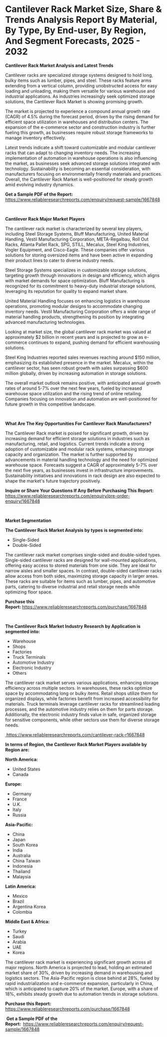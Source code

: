 <p><h1>Cantilever Rack Market Size, Share & Trends Analysis Report By Material, By Type, By End-user, By Region, And Segment Forecasts, 2025 - 2032</h1></p><p><strong>Cantilever Rack Market Analysis and Latest Trends</strong></p>
<p><p>Cantilever racks are specialized storage systems designed to hold long, bulky items such as lumber, pipes, and steel. These racks feature arms extending from a vertical column, providing unobstructed access for easy loading and unloading, making them versatile for various warehouse and industrial applications. As industries increasingly seek optimized storage solutions, the Cantilever Rack Market is showing promising growth.</p><p>The market is projected to experience a compound annual growth rate (CAGR) of 4.5% during the forecast period, driven by the rising demand for efficient space utilization in warehouses and distribution centers. The expansion of the e-commerce sector and construction industry is further fueling this growth, as businesses require robust storage frameworks to manage inventory effectively. </p><p>Latest trends indicate a shift toward customizable and modular cantilever racks that can adapt to changing inventory needs. The increasing implementation of automation in warehouse operations is also influencing the market, as businesses seek advanced storage solutions integrated with technology. Sustainability is becoming an essential consideration, with manufacturers focusing on environmentally friendly materials and practices. Overall, the Cantilever Rack Market is well-positioned for steady growth amid evolving industry dynamics.</p></p>
<p><strong>Get a Sample PDF of the Report:&nbsp;</strong> <a href="https://www.reliableresearchreports.com/enquiry/request-sample/1667848?utm_campaign=3673&utm_medium=2&utm_source=Github&utm_content=ia&utm_term=18042025&utm_id=cantilever-rack">https://www.reliableresearchreports.com/enquiry/request-sample/1667848</a></p>
<p>&nbsp;</p>
<p><strong>Cantilever Rack Major Market Players</strong></p>
<p><p>The cantilever rack market is characterized by several key players, including Steel Storage Systems, Bluff Manufacturing, United Material Handling, Vestil Manufacturing Corporation, META-Regalbau, Roll Out Racks, Atlanta Pallet Rack, SPG, STILL, Mecalux, Steel King Industries, Vogler Equipment, and Cisco-Eagle. These companies offer various solutions for storing oversized items and have been active in expanding their product lines to cater to diverse industry needs.</p><p>Steel Storage Systems specializes in customizable storage solutions, targeting growth through innovations in design and efficiency, which aligns with market demands for space optimization. Bluff Manufacturing is recognized for its commitment to heavy-duty industrial storage solutions, leveraging its reputation for quality to expand market share.</p><p>United Material Handling focuses on enhancing logistics in warehouse operations, promoting modular designs to accommodate changing inventory needs. Vestil Manufacturing Corporation offers a wide range of material handling products, strengthening its position by integrating advanced manufacturing technologies.</p><p>Looking at market size, the global cantilever rack market was valued at approximately $2 billion in recent years and is projected to grow as e-commerce continues to expand, pushing demand for efficient warehousing solutions.</p><p>Steel King Industries reported sales revenues reaching around $150 million, emphasizing its established presence in the market. Mecalux, within the cantilever sector, has seen robust growth with sales surpassing $600 million globally, driven by increasing automation in storage solutions.</p><p>The overall market outlook remains positive, with anticipated annual growth rates of around 5-7% over the next few years, fueled by increased warehouse space utilization and the rising trend of online retailing. Companies focusing on innovation and automation are well-positioned for future growth in this competitive landscape.</p></p>
<p>&nbsp;</p>
<p><strong>What Are The Key Opportunities For Cantilever Rack Manufacturers?</strong></p>
<p><p>The Cantilever Rack market is poised for significant growth, driven by increasing demand for efficient storage solutions in industries such as manufacturing, retail, and logistics. Current trends indicate a strong adoption of customizable and modular rack systems, enhancing storage capacity and organization. The market is further supported by advancements in material handling technology and the need for optimized warehouse space. Forecasts suggest a CAGR of approximately 5-7% over the next five years, as businesses invest in infrastructure improvements. Sustainability initiatives and innovations in rack design are also expected to shape the market's future trajectory positively.</p></p>
<p><strong>Inquire or Share Your Questions If Any Before Purchasing This Report:</strong> <a href="https://www.reliableresearchreports.com/enquiry/pre-order-enquiry/1667848?utm_campaign=3673&utm_medium=2&utm_source=Github&utm_content=ia&utm_term=18042025&utm_id=cantilever-rack">https://www.reliableresearchreports.com/enquiry/pre-order-enquiry/1667848</a></p>
<p>&nbsp;</p>
<p><strong>Market Segmentation</strong></p>
<p><strong>The Cantilever Rack Market Analysis by types is segmented into:</strong></p>
<p><ul><li>Single-Sided</li><li>Double-Sided</li></ul></p>
<p><p>The cantilever rack market comprises single-sided and double-sided types. Single-sided cantilever racks are designed for wall-mounted applications, offering easy access to stored materials from one side. They are ideal for narrow aisles and smaller spaces. In contrast, double-sided cantilever racks allow access from both sides, maximizing storage capacity in larger areas. These racks are suitable for items such as lumber, pipes, and automotive parts, catering to diverse industrial and retail storage needs while optimizing floor space.</p></p>
<p><strong>Purchase this Report:&nbsp;</strong><a href="https://www.reliableresearchreports.com/purchase/1667848?utm_campaign=3673&utm_medium=2&utm_source=Github&utm_content=ia&utm_term=18042025&utm_id=cantilever-rack">https://www.reliableresearchreports.com/purchase/1667848</a></p>
<p>&nbsp;</p>
<p><strong>The Cantilever Rack Market Industry Research by Application is segmented into:</strong></p>
<p><ul><li>Warehouse</li><li>Shops</li><li>Factories</li><li>Truck Terminals</li><li>Automotive Industry</li><li>Electronic Industry</li><li>Others</li></ul></p>
<p><p>The cantilever rack market serves various applications, enhancing storage efficiency across multiple sectors. In warehouses, these racks optimize space by accommodating long or bulky items. Retail shops utilize them for organized displays, while factories benefit from increased accessibility for materials. Truck terminals leverage cantilever racks for streamlined loading processes, and the automotive industry relies on them for parts storage. Additionally, the electronic industry finds value in safe, organized storage for sensitive components, while other sectors use them for diverse storage needs.</p></p>
<p><a href="https://www.reliableresearchreports.com/cantilever-rack-r1667848?utm_campaign=3673&utm_medium=2&utm_source=Github&utm_content=ia&utm_term=18042025&utm_id=cantilever-rack">&nbsp;https://www.reliableresearchreports.com/cantilever-rack-r1667848</a></p>
<p><strong>In terms of Region, the Cantilever Rack Market Players available by Region are:</strong></p>
<p>
    <p> <strong> North America: </strong>
        <ul>
            <li>United States</li>
            <li>Canada</li>
        </ul>
        </p> 
    <p> <strong> Europe: </strong>
        <ul>
            <li>Germany</li>
            <li>France</li>
            <li>U.K.</li>
            <li>Italy</li>
            <li>Russia</li>
        </ul>
        </p> 
    <p> <strong> Asia-Pacific: </strong>
        <ul>
            <li>China</li>
            <li>Japan</li>
            <li>South Korea</li>
            <li>India</li>
            <li>Australia</li>
            <li>China Taiwan</li>
            <li>Indonesia</li>
            <li>Thailand</li>
            <li>Malaysia</li>
        </ul>
        </p> 
    <p> <strong> Latin America: </strong>
        <ul>
            <li>Mexico</li>
            <li>Brazil</li>
            <li>Argentina Korea</li>
            <li>Colombia</li>
        </ul>
        </p> 
    <p> <strong> Middle East & Africa: </strong>
        <ul>
            <li>Turkey</li>
            <li>Saudi</li>
            <li>Arabia</li>
            <li>UAE</li>
            <li>Korea</li>
        </ul>
    </p>
    </p>
<p><p>The cantilever rack market is experiencing significant growth across all major regions. North America is projected to lead, holding an estimated market share of 30%, driven by increasing demand in warehousing and logistics sectors. The Asia-Pacific region is close behind at 28%, fueled by rapid industrialization and e-commerce expansion, particularly in China, which is anticipated to capture 20% of the market. Europe, with a share of 18%, exhibits steady growth due to automation trends in storage solutions.</p></p>
<p><strong>Purchase this Report: </strong><a href="https://www.reliableresearchreports.com/purchase/1667848?utm_campaign=3673&utm_medium=2&utm_source=Github&utm_content=ia&utm_term=18042025&utm_id=cantilever-rack">https://www.reliableresearchreports.com/purchase/1667848</a></p>
<p>&nbsp;<strong>Get a Sample PDF of the Report:&nbsp;&nbsp;</strong><a href="https://www.reliableresearchreports.com/enquiry/request-sample/1667848?utm_campaign=3673&utm_medium=2&utm_source=Github&utm_content=ia&utm_term=18042025&utm_id=cantilever-rack">https://www.reliableresearchreports.com/enquiry/request-sample/1667848</a></p>
<p><strong></strong></p>
<p><p></p><p></p><p></p></p>